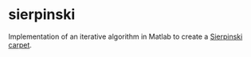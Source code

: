 # sierpinski
Implementation of an iterative algorithm in Matlab to create a [Sierpinski carpet](https://en.wikipedia.org/wiki/Sierpi%C5%84ski_carpet).